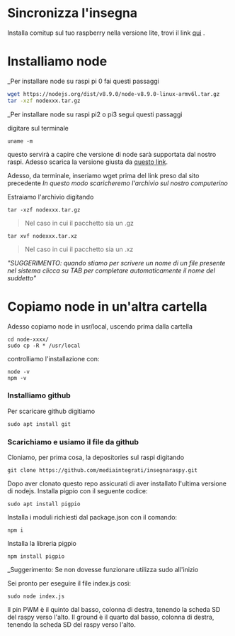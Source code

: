 # Sincronizza l'insegna

Installa comitup sul tuo raspberry nella versione lite, trovi il link [qui](https://steele.debian.net/comitup/image_2020-06-05-Comitup-lite.zip) .

# Installiamo node 

_Per installare node su raspi pi 0 fai questi passaggi

```sh
wget https://nodejs.org/dist/v8.9.0/node-v8.9.0-linux-armv6l.tar.gz
tar -xzf nodexxx.tar.gz
```
_Per installare node su raspi pi2 o pi3 segui questi passaggi

digitare sul terminale

```
uname -m
```
questo servirà a capire che versione di node sarà supportata dal nostro raspi. Adesso scarica la versione giusta da [questo link](https://nodejs.org/en/download/).

Adesso, da terminale, inseriamo wget prima del link preso dal sito precedente 
_In questo modo scaricheremo l'archivio sul nostro computerino_

Estraiamo l'archivio digitando

```
tar -xzf nodexxx.tar.gz
```

>Nel caso in cui il pacchetto sia un .gz

```
tar xvf nodexxx.tar.xz
```

>Nel caso in cui il pacchetto sia un .xz

_"SUGGERIMENTO: quando stiamo per scrivere un nome di un file presente nel sistema clicca su TAB per completare automaticamente il nome del suddetto"_

# Copiamo node in un'altra cartella

Adesso copiamo node in usr/local, uscendo prima dalla cartella

```
cd node-xxxx/
sudo cp -R * /usr/local
```

controlliamo l'installazione con:

```
node -v
npm -v
```
### Installiamo github

Per scaricare github digitiamo

```
sudo apt install git
```
### Scarichiamo e usiamo il file da github

Cloniamo, per prima cosa, la depositories sul raspi digitando

```
git clone https://github.com/mediaintegrati/insegnaraspy.git
```

Dopo aver clonato questo repo assicurati di aver installato l'ultima versione di nodejs. 
Installa pigpio con il seguente codice: 

```
sudo apt install pigpio
```

Installa i moduli richiesti dal package.json  con il comando: 
```
npm i 
```
Installa la libreria pigpio
```
npm install pigpio
```
_Suggerimento: Se non dovesse funzionare utilizza sudo all'inizio

Sei pronto per eseguire il file index.js così:
```
sudo node index.js
```

Il pin PWM è il quinto dal basso, colonna di destra, tenendo la scheda SD del raspy verso l'alto.
Il ground è il quarto dal basso, colonna di destra, tenendo la scheda SD del raspy verso l'alto.
